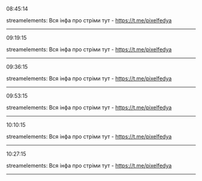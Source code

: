 08:45:14

streamelements: Вся інфа про стріми тут - https://t.me/pixelfedya

---

09:19:15

streamelements: Вся інфа про стріми тут - https://t.me/pixelfedya

---

09:36:15

streamelements: Вся інфа про стріми тут - https://t.me/pixelfedya

---

09:53:15

streamelements: Вся інфа про стріми тут - https://t.me/pixelfedya

---

10:10:15

streamelements: Вся інфа про стріми тут - https://t.me/pixelfedya

---

10:27:15

streamelements: Вся інфа про стріми тут - https://t.me/pixelfedya

---

